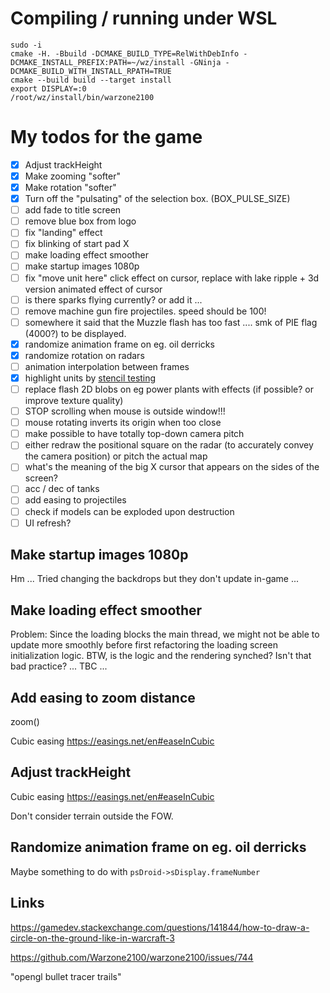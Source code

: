 Compiling / running under WSL
=====

    sudo -i
    cmake -H. -Bbuild -DCMAKE_BUILD_TYPE=RelWithDebInfo -DCMAKE_INSTALL_PREFIX:PATH=~/wz/install -GNinja -DCMAKE_BUILD_WITH_INSTALL_RPATH=TRUE
    cmake --build build --target install
    export DISPLAY=:0
    /root/wz/install/bin/warzone2100

My todos for the game
=====================

* [x] Adjust trackHeight
* [x] Make zooming "softer"
* [x] Make rotation "softer"
* [x] Turn off the "pulsating" of the selection box. (BOX_PULSE_SIZE)
* [ ] add fade to title screen
* [ ] remove blue box from logo
* [ ] fix "landing" effect
* [ ] fix blinking of start pad X
* [ ] make loading effect smoother
* [ ] make startup images 1080p
* [ ] fix "move unit here" click effect on cursor, replace with lake ripple + 3d version animated effect of cursor
* [ ] is there sparks flying currently? or add it ...
* [ ] remove machine gun fire projectiles. speed should be 100!
* [ ] somewhere it said that the Muzzle flash has too fast .... smk of PIE flag (4000?) to be displayed.
* [x] randomize animation frame on eg. oil derricks
* [x] randomize rotation on radars
* [ ] animation interpolation between frames
* [x] highlight units by [stencil testing](https://learnopengl.com/Advanced-OpenGL/Stencil-testing)
* [ ] replace flash 2D blobs on eg power plants with effects (if possible? or improve texture quality)
* [ ] STOP scrolling when mouse is outside window!!!
* [ ] mouse rotating inverts its origin when too close
* [ ] make possible to have totally top-down camera pitch
* [ ] either redraw the positional square on the radar (to accurately convey the camera position) or pitch the actual map
* [ ] what's the meaning of the big X cursor that appears on the sides of the screen?
* [ ] acc / dec of tanks
* [ ] add easing to projectiles
* [ ] check if models can be exploded upon destruction
* [ ] UI refresh?

Make startup images 1080p
-------------------------

Hm ... Tried changing the backdrops but they don't update in-game ...

Make loading effect smoother
----------------------------

Problem: Since the loading blocks the main thread, we might not be able to update more smoothly before first refactoring the loading screen initialization logic. BTW, is the logic and the rendering synched? Isn't that bad practice? ... TBC ...

Add easing to zoom distance
---------------------------

zoom()

Cubic easing https://easings.net/en#easeInCubic

Adjust trackHeight
------------------

Cubic easing https://easings.net/en#easeInCubic

Don't consider terrain outside the FOW.

Randomize animation frame on eg. oil derricks
---------------------------------------------

Maybe something to do with `psDroid->sDisplay.frameNumber`

Links
-----

https://gamedev.stackexchange.com/questions/141844/how-to-draw-a-circle-on-the-ground-like-in-warcraft-3

https://github.com/Warzone2100/warzone2100/issues/744

"opengl bullet tracer trails"
